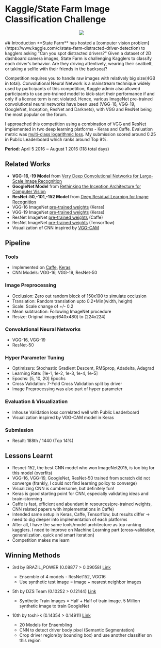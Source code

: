 # Kaggle/State Farm Image Classification Challenge
<div align="center">
  <img src="https://kaggle2.blob.core.windows.net/competitions/kaggle/5048/media/output_DEb8oT.gif"><br><br>
</div>
## Introduction
**State Farm** has hosted a [computer vision problem](https://www.kaggle.com/c/state-farm-distracted-driver-detection) to kagglers asking "Can you spot distracted drivers?" Given a dataset of 2D dashboard camera images, State Farm is challenging Kagglers to classify each driver's behavior. Are they driving attentively, wearing their seatbelt, or taking a selfie with their friends in the backseat?

Competition requires you to handle raw images with relatively big size(4GB in total). Convolutional Neural Network is a mainstream technique widely used by participants of this competition, Kaggle admin also allowed participants to use pre-trained model to kick-start their performance if and only if a license term is not violated. Hence, various ImageNet pre-trained convolutional neural networks have been used (VGG-16, VGG-19, GoogleNet, Inception, ResNet and Darknets), with VGG and ResNet being the most popular on the forum. 

I approached this competition using a combination of VGG and ResNet implemented in two deep learning platforms - Keras and Caffe. Evaluation metric was [multi-class logarithmic loss](https://www.kaggle.com/wiki/MultiClassLogLoss). My submission scored around 0.25 in Public Leaderboard which ranks around Top 9%.

**Period:** April 5 2016 ~ August 1 2016 (118 total days)

## Related Works
* **VGG-16,-19 Model** from [Very Deep Convolutional Networks for Large-Scale Image Recognition](http://arxiv.org/pdf/1409.1556.pdf)
* **GoogleNet Model** from [Rethinking the Inception Architecture for Computer Vision](https://arxiv.org/pdf/1512.00567v3.pdf)
* **ResNet-50,-101,-152 Model** from [Deep Residual Learning for Image Recognition](http://arxiv.org/pdf/1512.03385.pdf)
* VGG-16 ImageNet [pre-trained weights](https://gist.github.com/baraldilorenzo/07d7802847aaad0a35d3) (Keras)
* VGG-19 ImageNet [pre-trained weights](https://gist.github.com/baraldilorenzo/8d096f48a1be4a2d660d) (Keras)
* ResNet ImageNet [pre-trained weights](https://github.com/KaimingHe/deep-residual-networks) (Caffe)
* ResNet ImageNet [pre-trained weights](https://github.com/ry/tensorflow-resnet) (Tensorflow)
* Visualization of CNN inspired by [VGG-CAM](https://github.com/tdeboissiere/VGG16CAM-keras)

## Pipeline

### Tools
* Implemented on [Caffe](https://github.com/BVLC/caffe), [Keras](http://keras.io/)
* CNN Models: VGG-16, VGG-19, ResNet-50

### Image Preprocessing
* Occlusion: Zero out random block of 150x100 to simulate occlusion
* Translation: Random translation upto 0.2*Min(width, height)
* Scale: Scale change of +/- 0.2
* Mean subtraction: Following ImageNet procedure
* Resize: Original image(640x480) to (224x224)

### Convolutional Neural Networks
* VGG-16, VGG-19
* ResNet-50 

### Hyper Parameter Tuning
* Optimizers: Stochastic Gradient Descent, RMSprop, Adadelta, Adagrad
* Learning Rate: [1e-1, 1e-2, 1e-3, 1e-4, 1e-5]
* Epochs: [5, 10, 20] Epochs
* Cross Validation: 7-Fold Cross Validation split by driver
* Image Preprocessing was also part of hyper parameter

### Evaluation & Visualization
* Inhouse Validation loss correlated well with Public Leaderboard
* Visualization inspired by VGG-CAM model in Keras

### Submission
* Result: 188th / 1440 (Top 14%)

## Lessons Learnt
* Resnet-152, the best CNN model who won ImageNet2015, is too big for this model (overfits)
* VGG-16, VGG-19, GoogleNet, ResNet-50 trained from scratch did not converge (frankly, I could not find learning policy to converge)
* Visualizing CNN is cumbersome, but definitely fun!
* Keras is good starting point for CNN, especially validating ideas and brain-storming
* Caffe is fast, efficient and abundant in resources(pre-trained weights, CNN related papers with implementations in Caffe)
* Intended same setup in Keras, Caffe, Tensorflow, but results differ -> need to dig deeper into implementation of each platforms
* After all, I have the same tools/model architecture as top ranking kagglers. I need to improve on Machine Learning part (cross-validation, generalization, quick and smart iteration)
* Competition makes me learn

## Winning Methods
* 3rd by BRAZIL_POWER (0.08877 > 0.09058) [Link](https://www.kaggle.com/c/state-farm-distracted-driver-detection/forums/t/22631/3-br-power-solution)
    - Ensemble of 4 models - ResNet152, VGG16
    - Use synthetic test image = image + nearest neighbor images
   
* 5th by DZS Team (0.10252 > 0.12144) [Link](https://www.kaggle.com/c/state-farm-distracted-driver-detection/forums/t/22627/share-your-best-single-model-score-on-public-lb)
    - Synthetic Train Images = Half + Half of train image. 5 Million synthetic image to train GoogleNet
   
* 10th by toshi-k (0.14354 > 0.14911) [Link](https://github.com/toshi-k/kaggle-distracted-driver-detection)
    - 20 Models for Ensembling
    - CNN to detect driver body pixel (Semantic Segmentation)
    - Crop driver region(by bounding box) and use another classifier on this region
